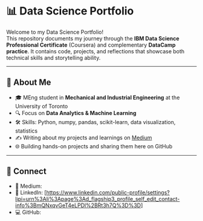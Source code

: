 # 📊 Data Science Portfolio

Welcome to my Data Science Portfolio!  
This repository documents my journey through the **IBM Data Science Professional Certificate** (Coursera) and complementary **DataCamp practice**. It contains code, projects, and reflections that showcase both technical skills and storytelling ability.  

---

## 🚀 About Me
- 🎓 MEng student in **Mechanical and Industrial Engineering** at the University of Toronto  
- 🔍 Focus on **Data Analytics & Machine Learning**  
- 🛠 Skills: Python, numpy, pandas, scikit-learn, data visualization, statistics  
- ✍️ Writing about my projects and learnings on [Medium](https://medium.com)  
- 🌐 Building hands-on projects and sharing them here on GitHub  

---

## 🤝 Connect
- 📖 Medium:   
- 💼 LinkedIn: [https://www.linkedin.com/public-profile/settings?lipi=urn%3Ali%3Apage%3Ad_flagship3_profile_self_edit_contact-info%3BmQNxqvGeT4eLPDl%2BRt3h7Q%3D%3D]
- 💻 GitHub: 
